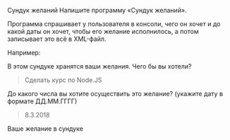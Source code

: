 ﻿Сундук желаний
Напишите программу «Сундук желаний».

Программа спрашивает у пользователя в консоли, чего он хочет и до какой даты он хочет, чтобы его желание исполнилось, а потом записывает это всё в XML-файл.

Например:

В этом сундуке хранятся ваши желания.
Чего бы вы хотели?

> Сделать курс по Node.JS

До какого числа вы хотите осуществить это желание?
(укажите дату в формате ДД.ММ.ГГГГ)

> 8.3.2018

Ваше желание в сундуке
